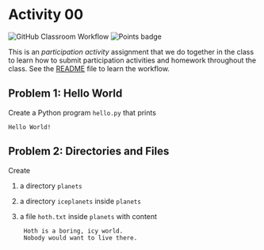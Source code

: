 # Activity 00
![GitHub Classroom Workflow](../../workflows/GitHub%20Classroom%20Workflow/badge.svg?branch=main) ![Points badge](../../blob/badges/.github/badges/points.svg)


This is an *participation activity* assignment that we do together in
the class to learn how to submit participation activities and homework
throughout the class. See the [README](README.md) file to learn the
workflow.

## Problem 1: Hello World

Create a Python program `hello.py` that prints 

    Hello World!


## Problem 2: Directories and Files

Create
1. a directory `planets` 
2. a directory `iceplanets` inside `planets`
3. a file `hoth.txt` inside `planets` with content

        Hoth is a boring, icy world.
        Nobody would want to live there.
	  
	  



